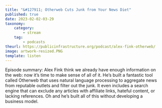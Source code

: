 ```yaml
---
title: "&#127911; Otherweb Cuts Junk from Your News Diet"
published: true
date: 2023-02-02-03-29
taxonomy:
    category:
        - stream
    tag:
        - podcasts
theurl: https://publicinfrastructure.org/podcast/alex-fink-otherweb/
image: artwork-resized.PNG
template: listen
---
```


Episode summary: Alex Fink think we already have enough information on the web: now it&rsquo;s time to make sense of all of it. He&rsquo;s built a fantastic tool called Otherweb that uses natural language processing to aggregate news from reputable outlets and filter out the junk. It even includes a search engine that can exclude any articles with affiliate links, hateful content, or lacking references. Oh and he&rsquo;s built all of this without developing a business model.
